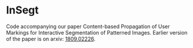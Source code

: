 # InSegt

Code accompanying our paper Content-based Propagation of User Markings for Interactive Segmentation of Patterned Images. Earlier version of the paper is on arxiv: [1809.02226](https://arxiv.org/pdf/1809.02226.pdf).

